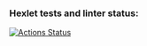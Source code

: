 ### Hexlet tests and linter status:
[![Actions Status](https://github.com/kontok/qa-engineer-project-84/workflows/hexlet-check/badge.svg)](https://github.com/kontok/qa-engineer-project-84/actions)